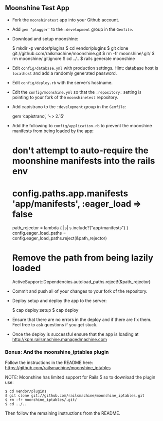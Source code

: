 ## Moonshine Test App

* Fork the `moonshinetest` app into your Github account.

* Add `gem ‘plugger’` to the `:development` group in the `Gemfile`.

* Download and setup moonshine:

    $ mkdir -p vendor/plugins
    $ cd vendor/plugins
    $ git clone git://github.com/railsmachine/moonshine.git
    $ rm -fr moonshine/.git/
    $ rm moonshine/.gitignore
    $ cd ../..
    $ rails generate moonshine

* Edit `config/database.yml` with production settings. Hint: database host is `localhost` and add a randomly
generated password.

* Edit `config/deploy.rb` with the server’s hostname.

* Edit the `config/moonshine.yml` so that the `:repository:` setting is pointing to your fork of the `moonshinetest` repository.

* Add capistrano to the `:development` group in the `Gemfile`:

    gem ‘capistrano’, ‘~> 2.15’

* Add the following to `config/application.rb` to prevent the moonshine manifests from being loaded by the app:

    # don't attempt to auto-require the moonshine manifests into the rails env
    # config.paths.app.manifests 'app/manifests', :eager_load => false
    path_rejector = lambda { |s| s.include?("app/manifests") }
    config.eager_load_paths = config.eager_load_paths.reject(&path_rejector)
    # Remove the path from being lazily loaded
    ActiveSupport::Dependencies.autoload_paths.reject!(&path_rejector)

* Commit and push all of your changes to your fork of the repository.

* Deploy setup and deploy the app to the server:

    $ cap deploy:setup
    $ cap deploy

* Ensure that there are no errors in the deploy and if there are fix them. Feel free to ask questions if you get stuck.

* Once the deploy is successful ensure that the app is loading at http://kpm.railsmachine.managedmachine.com

### Bonus: And the moonshine_iptables plugin

Follow the instructions in the README here: https://github.com/railsmachine/moonshine_iptables

NOTE: Moonshine has limited support for Rails 5 so to download the plugin use:

    $ cd vendor/plugins
    $ git clone git://github.com/railsmachine/moonshine_iptables.git
    $ rm -fr moonshine_iptables/.git/
    $ cd ../..

Then follow the remaining instructions from the README.

